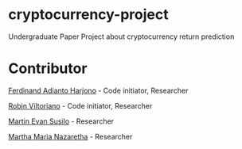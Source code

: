 # cryptocurrency-project
Undergraduate Paper Project about cryptocurrency return prediction

# Contributor
[Ferdinand Adianto Harjono](https://github.com/lcsferdinand) - Code initiator, Researcher

[Robin Viltoriano](https://github.com/robinviltoriano) - Code initiator, Researcher

[Martin Evan Susilo](https://github.com/martinevan) - Researcher

[Martha Maria Nazaretha](https://github.com/marthamaria26) - Researcher

